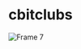 # cbitclubs

![Frame 7](https://github.com/kausshh1k/cbitclubs/assets/120456820/e7a7b7ca-a5dc-4699-97a7-f5e0bc501401)
